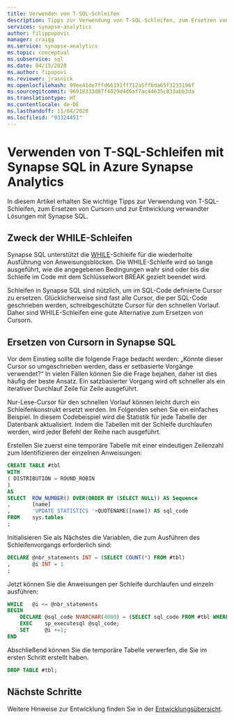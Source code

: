 ```yaml
---
title: Verwenden von T-SQL-Schleifen
description: Tipps zur Verwendung von T-SQL-Schleifen, zum Ersetzen von Cursorn und zur Entwicklung verwandter Lösungen mit Synapse SQL in Azure Synapse Analytics.
services: synapse-analytics
author: filippopovic
manager: craigg
ms.service: synapse-analytics
ms.topic: conceptual
ms.subservice: sql
ms.date: 04/15/2020
ms.author: fipopovi
ms.reviewer: jrasnick
ms.openlocfilehash: 99ee41de7ffd66191ff712a5ffbda65f3233196f
ms.sourcegitcommit: 96918333d87f4029d4d6af7ac44635c833abb3da
ms.translationtype: HT
ms.contentlocale: de-DE
ms.lasthandoff: 11/04/2020
ms.locfileid: "93324451"
---
```

# <a name="use-t-sql-loops-with-synapse-sql-in-azure-synapse-analytics"></a>Verwenden von T-SQL-Schleifen mit Synapse SQL in Azure Synapse Analytics

In diesem Artikel erhalten Sie wichtige Tipps zur Verwendung von T-SQL-Schleifen, zum Ersetzen von Cursorn und zur Entwicklung verwandter Lösungen mit Synapse SQL.

## <a name="purpose-of-while-loops"></a>Zweck der WHILE-Schleifen

Synapse SQL unterstützt die [WHILE](https://docs.microsoft.com/sql/t-sql/language-elements/while-transact-sql?view=sql-server-ver15&preserve-view=true)-Schleife für die wiederholte Ausführung von Anweisungsblöcken. Die WHILE-Schleife wird so lange ausgeführt, wie die angegebenen Bedingungen wahr sind oder bis die Schleife im Code mit dem Schlüsselwort BREAK gezielt beendet wird. 

Schleifen in Synapse SQL sind nützlich, um im SQL-Code definierte Cursor zu ersetzen. Glücklicherweise sind fast alle Cursor, die per SQL-Code geschrieben werden, schreibgeschützte Cursor für den schnellen Vorlauf. Daher sind WHILE-Schleifen eine gute Alternative zum Ersetzen von Cursorn.

## <a name="replace-cursors-in-synapse-sql"></a>Ersetzen von Cursorn in Synapse SQL

Vor dem Einstieg sollte die folgende Frage bedacht werden: „Könnte dieser Cursor so umgeschrieben werden, dass er setbasierte Vorgänge verwendet?“ In vielen Fällen können Sie die Frage bejahen, daher ist dies häufig der beste Ansatz. Ein satzbasierter Vorgang wird oft schneller als ein iterativer Durchlauf Zeile für Zeile ausgeführt.

Nur-Lese-Cursor für den schnellen Vorlauf können leicht durch ein Schleifenkonstrukt ersetzt werden. Im Folgenden sehen Sie ein einfaches Beispiel. In diesem Codebeispiel wird die Statistik für jede Tabelle der Datenbank aktualisiert. Indem die Tabellen mit der Schleife durchlaufen werden, wird jeder Befehl der Reihe nach ausgeführt.

Erstellen Sie zuerst eine temporäre Tabelle mit einer eindeutigen Zeilenzahl zum Identifizieren der einzelnen Anweisungen:

```sql
CREATE TABLE #tbl
WITH
( DISTRIBUTION = ROUND_ROBIN
)
AS
SELECT  ROW_NUMBER() OVER(ORDER BY (SELECT NULL)) AS Sequence
,       [name]
,       'UPDATE STATISTICS '+QUOTENAME([name]) AS sql_code
FROM    sys.tables
;
```

Initialisieren Sie als Nächstes die Variablen, die zum Ausführen des Schleifenvorgangs erforderlich sind:

```sql
DECLARE @nbr_statements INT = (SELECT COUNT(*) FROM #tbl)
,       @i INT = 1
;
```

Jetzt können Sie die Anweisungen per Schleife durchlaufen und einzeln ausführen:

```sql
WHILE   @i <= @nbr_statements
BEGIN
    DECLARE @sql_code NVARCHAR(4000) = (SELECT sql_code FROM #tbl WHERE Sequence = @i);
    EXEC    sp_executesql @sql_code;
    SET     @i +=1;
END
```

Abschließend können Sie die temporäre Tabelle verwerfen, die Sie im ersten Schritt erstellt haben.

```sql
DROP TABLE #tbl;
```

## <a name="next-steps"></a>Nächste Schritte

Weitere Hinweise zur Entwicklung finden Sie in der [Entwicklungsübersicht](develop-overview.md).
